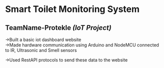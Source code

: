 # Smart Toilet Monitoring System
## TeamName-Protekle  *(IoT Project)*
->Built a basic iot dashboard website  
->Made hardware communication using Arduino and NodeMCU connected to IR, Ultrasonic and Smell sensors

->Used RestAPI protocols to send these data to the website
